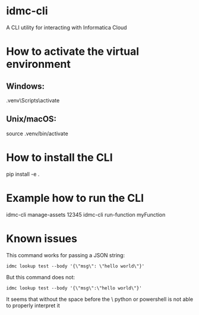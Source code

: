 # idmc-cli
A CLI utility for interacting with Informatica Cloud

# How to activate the virtual environment

## Windows:
.venv\Scripts\activate

## Unix/macOS:
source .venv/bin/activate

# How to install the CLI
pip install -e .

# Example how to run the CLI
idmc-cli manage-assets 12345
idmc-cli run-function myFunction

# Known issues
This command works for passing a JSON string:

    idmc lookup test --body '{\"msg\": \"hello world\"}'

But this command does not:

    idmc lookup test --body '{\"msg\":\"hello world\"}'

It seems that without the space before the \ python or powershell is not able to properly interpret it